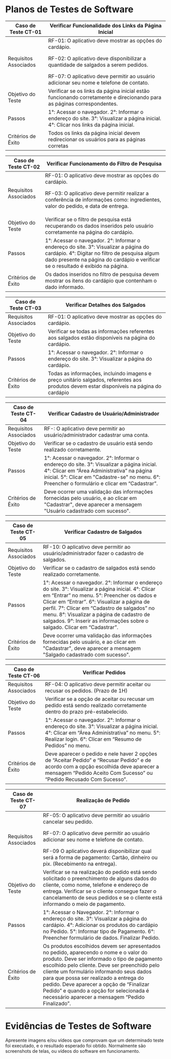 # Planos de Testes de Software

| Caso de Teste CT-01| Verificar Funcionalidade dos Links da Página Inicial |
|-------------------|--------------------
| Requisitos Associados | RF-01: O aplicativo deve mostrar as opções do cardápio. <p>RF-02: O aplicativo deve disponibilizar a quantidade de salgados a serem pedidos.</p> RF-07: O aplicativo deve permitir ao usuário adicionar seu nome e telefone de contato.|
|Objetivo do Teste| Verificar se os links da página inicial estão funcionando corretamente e direcionando para as páginas correspondentes.
|Passos| 1°: Acessar o navegador. 2°: Informar o endereço do site. 3°: Visualizar a página inicial. 4°: Clicar nos links da página inicial.|
|Critérios de Êxito|Todos os links da página inicial devem redirecionar os usuários para as páginas corretas|

| Caso de Teste CT-02| Verificar Funcionamento do Filtro de Pesquisa |
|------------------|-------------------
|Requisitos Associados| RF-01: O aplicativo deve mostrar as opções do cardápio. <p>RF-03: O aplicativo deve permitir realizar a conferência de informações como: ingredientes, valor do pedido, e data de entrega. </p>
|Objetivo do Teste| Verificar se o filtro de pesquisa está recuperando os dados inseridos pelo usuário corretamente na página do cardápio.
|Passos| 1°: Acessar o navegador. 2°: Informar o endereço do site. 3°: Visualizar a página do cardápio. 4°: Digitar no filtro de pesquisa algum dado presente na página do cardápio e verificar se o resultado é exibido na página.
|Critérios de Êxito| Os dados inseridos no filtro de pesquisa devem mostrar os itens do cardápio que contenham o dado informado.|

| Caso de Teste CT-03| Verificar Detalhes dos Salgados |
|-------------------|---------------
| Requisitos Associados | RF-01: O aplicativo deve mostrar as opções do cardápio.
| Objetivo do Teste | Verificar se todas as informações referentes aos salgados estão disponíveis na página do cardápio.
| Passos | 1°: Acessar o navegador. 2°: Informar o endereço do site. 3°: Visualizar a página do cardápio.
| Critérios de Êxito | Todas as informações, incluindo imagens e preço unitário salgados, referentes aos produtos devem estar disponíveis na página do cardápio |

| Caso de Teste CT-04| Verificar Cadastro de Usuário/Administrador |
| -------------- | -------------
| Requisitos Associados | RF-: O aplicativo deve permitir ao usuário/administrador cadastrar uma conta.
| Objetivo do Teste | Verificar se o cadastro de usuário está sendo realizado corretamente.
| Passos | 1°: Acessar o navegador. 2°: Informar o endereço do site. 3°: Visualizar a página inicial. 4°: Clicar em “Área Administrativa” na página inicial. 5°: Clicar em "Cadastre-se" no menu. 6°: Preencher o formulário e clicar em “Cadastrar”.
| Critérios de Êxito | Deve ocorrer uma validação das informações fornecidas pelo usuário, e ao clicar em "Cadastrar", deve aparecer a mensagem "Usuário cadastrado com sucesso".|

| Caso de Teste CT-05| Verificar Cadastro de Salgados |
| --------- |---------------------
| Requisitos Associados | RF-10: O aplicativo deve permitir ao usuário/administrador fazer o cadastro de salgados.
| Objetivo do Teste | Verificar se o cadastro de salgados está sendo realizado corretamente.
| Passos | 1°: Acessar o navegador. 2°: Informar o endereço do site. 3°: Visualizar a página inicial. 4°: Clicar em “Entrar” no menu. 5°: Preencher os dados e Clicar em “Entrar”. 6°: Visualizar a página de perfil. 7°: Clicar em “Cadastro de salgados” no menu. 8°: Visualizar a página de cadastro de salgados. 9°: Inserir as informações sobre o salgado. Clicar em “Cadastrar”.
| Critérios de Êxito | Deve ocorrer uma validação das informações fornecidas pelo usuário, e ao clicar em "Cadastrar", deve aparecer a mensagem "Salgado cadastrado com sucesso". |

| Caso de Teste CT-06| Verificar Pedidos |
| --------------- | -----------
| Requisitos Associados | RF-04: O aplicativo deve permitir aceitar ou recusar os pedidos. (Prazo de 1H)
| Objetivo do Teste | Verificar se a opção de aceitar ou recusar um pedido está sendo realizado corretamente dentro do prazo pré-estabelecido.
| Passos | 1°: Acessar o navegador. 2°: Informar o endereço do site. 3°: Visualizar a página inicial. 4°: Clicar em “Área Administrativa” no menu. 5°: Realizar login. 6°: Clicar em “Resumo de Pedidos” no menu.
| Critérios de Êxito | Deve aparecer o pedido e nele haver 2 opções de “Aceitar Pedido” e “Recusar Pedido” e de acordo com a opção escolhida deve aparecer a mensagem “Pedido Aceito Com Sucesso” ou “Pedido Recusado Com Sucesso”.|

| Caso de Teste CT-07| Realização de Pedido |
| ----------------- | --------------
| Requisitos Associados | RF-05: O aplicativo deve permitir ao usuário cancelar seu pedido. <p>RF-07: O aplicativo deve permitir ao usuário adicionar seu nome e telefone de contato.</p> RF-09	O aplicativo deverá disponibilizar qual será a forma de pagamento: Cartão, dinheiro ou pix. (Recebimento na entrega).
| Objetivo do Teste | Verificar se na realização do pedido está sendo solicitado o preenchimento de alguns dados do cliente, como nome, telefone e endereço de entrega. Verificar se o cliente consegue fazer o cancelamento de seus pedidos e se o cliente está informando o meio de pagamento.
| Passos | 1°: Acessar o Navegador. 2°: Informar o endereço do site. 3°: Visualizar a página do cardápio. 4°: Adicionar os produtos do cardápio no Pedido. 5°: Informar tipo de Pagamento. 6°: Preencher formulário de dados. Finalizar Pedido.
| Critérios de Êxito | Os produtos escolhidos devem ser apresentados no pedido, aparecendo o nome e o valor do produto.  Deve ser informado o tipo de pagamento escolhido pelo cliente. Deve ser preenchido pelo cliente um formulário informando seus dados para que possa ser realizado a entrega do pedido. Deve aparecer a opção de “Finalizar Pedido” e quando a opção for selecionada é necessário aparecer a mensagem “Pedido Finalizado”. |


# Evidências de Testes de Software

Apresente imagens e/ou vídeos que comprovam que um determinado teste foi executado, e o resultado esperado foi obtido. Normalmente são screenshots de telas, ou vídeos do software em funcionamento.
